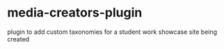 # media-creators-plugin
plugin to add custom taxonomies for a student work showcase site being created

